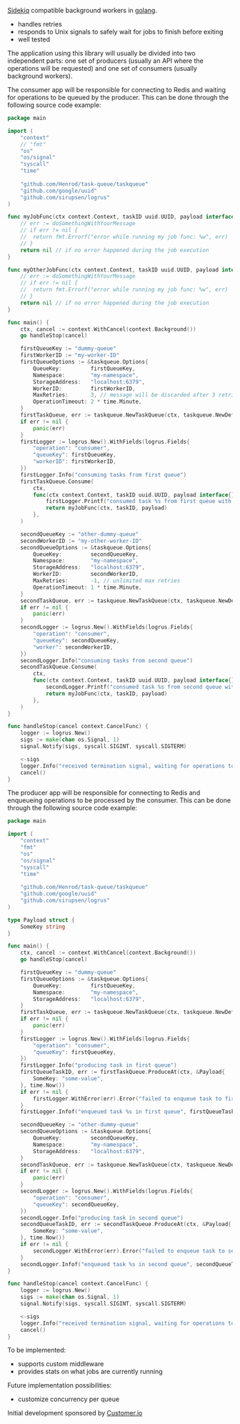 [Sidekiq](http://sidekiq.org/) compatible
background workers in [golang](http://golang.org/).

* handles retries
* responds to Unix signals to safely wait for jobs to finish before exiting
* well tested

The application using this library will usually be divided into two independent parts: one set of producers (usually an API where the operations will be requested) and one set of consumers (usually background workers).

The consumer app will be responsible for connecting to Redis and waiting for operations to be queued by the producer. This can be done through the following source code example:

```go
package main

import (
	"context"
	// "fmt"
	"os"
	"os/signal"
	"syscall"
	"time"
	
	"github.com/Henrod/task-queue/taskqueue"
	"github.com/google/uuid"
	"github.com/sirupsen/logrus"
)

func myJobFunc(ctx context.Context, taskID uuid.UUID, payload interface{}) error {
	// err := doSomethingWithYourMessage
	// if err != nil {
	// 	return fmt.Errorf("error while running my job func: %w", err)
	// }
	return nil // if no error happened during the job execution
}

func myOtherJobFunc(ctx context.Context, taskID uuid.UUID, payload interface{}) error {
	// err := doSomethingWithYourMessage
	// if err != nil {
	// 	return fmt.Errorf("error while running my job func: %w", err)
	// }
	return nil // if no error happened during the job execution
}

func main() {
	ctx, cancel := context.WithCancel(context.Background())
	go handleStop(cancel)

	firstQueueKey := "dummy-queue"
	firstWorkerID := "my-worker-ID"
	firstQueueOptions := &taskqueue.Options{
		QueueKey:         firstQueueKey,
		Namespace:        "my-namespace",
		StorageAddress:   "localhost:6379",
		WorkerID:         firstWorkerID,
		MaxRetries:       3, // message will be discarded after 3 retries
		OperationTimeout: 2 * time.Minute,
	}
	firstTaskQueue, err := taskqueue.NewTaskQueue(ctx, taskqueue.NewDefaultRedis(firstQueueOptions), firstQueueOptions)
	if err != nil {
		panic(err)
	}
	firstLogger := logrus.New().WithFields(logrus.Fields{
		"operation": "consumer",
		"queueKey": firstQueueKey,
		"workerID": firstWorkerID,
	})
	firstLogger.Info("consuming tasks from first queue")
	firstTaskQueue.Consume(
		ctx,
		func(ctx context.Context, taskID uuid.UUID, payload interface{}) error {
			firstLogger.Printf("consumed task %s from first queue with payload: %v\n", taskID, payload)
			return myJobFunc(ctx, taskID, payload)
		},
	)

	secondQueueKey := "other-dummy-queue"
	secondWorkerID := "my-other-worker-ID"
	secondQueueOptions := &taskqueue.Options{
		QueueKey:         secondQueueKey,
		Namespace:        "my-namespace",
		StorageAddress:   "localhost:6379",
		WorkerID:         secondWorkerID,
		MaxRetries:       -1, // unlimited max retries
		OperationTimeout: 1 * time.Minute,
	}
	secondTaskQueue, err := taskqueue.NewTaskQueue(ctx, taskqueue.NewDefaultRedis(secondQueueOptions), secondQueueOptions)
	if err != nil {
		panic(err)
	}
	secondLogger := logrus.New().WithFields(logrus.Fields{
		"operation": "consumer",
		"queueKey": secondQueueKey,
		"worker": secondWorkerID,
	})
	secondLogger.Info("consuming tasks from second queue")
	secondTaskQueue.Consume(
		ctx,
		func(ctx context.Context, taskID uuid.UUID, payload interface{}) error {
			secondLogger.Printf("consumed task %s from second queue with payload: %v\n", taskID, payload)
			return myJobFunc(ctx, taskID, payload)
		},
	)
}

func handleStop(cancel context.CancelFunc) {
	logger := logrus.New()
	sigs := make(chan os.Signal, 1)
	signal.Notify(sigs, syscall.SIGINT, syscall.SIGTERM)

	<-sigs
	logger.Info("received termination signal, waiting for operations to finish")
	cancel()
}
```

The producer app will be responsible for connecting to Redis and enqueueing operations to be processed by the consumer. This can be done through the following source code example:

```go
package main

import (
	"context"
	"fmt"
	"os"
	"os/signal"
	"syscall"
	"time"
	
	"github.com/Henrod/task-queue/taskqueue"
	"github.com/google/uuid"
	"github.com/sirupsen/logrus"
)

type Payload struct {
	SomeKey string
}

func main() {
	ctx, cancel := context.WithCancel(context.Background())
	go handleStop(cancel)

	firstQueueKey := "dummy-queue"
	firstQueueOptions := &taskqueue.Options{
		QueueKey:         firstQueueKey,
		Namespace:        "my-namespace",
		StorageAddress:   "localhost:6379",
	}
	firstTaskQueue, err := taskqueue.NewTaskQueue(ctx, taskqueue.NewDefaultRedis(firstQueueOptions), firstQueueOptions)
	if err != nil {
		panic(err)
	}
	firstLogger := logrus.New().WithFields(logrus.Fields{
		"operation": "consumer",
		"queueKey": firstQueueKey,
	})
	firstLogger.Info("producing task in first queue")
	firstQueueTaskID, err := firstTaskQueue.ProduceAt(ctx, &Payload{
		SomeKey: "some-value",
	}, time.Now())
	if err != nil {
		firstLogger.WithError(err).Error("failed to enqueue task to first queue")
	}
	firstLogger.Infof("enqueued task %s in first queue", firstQueueTaskID)

	secondQueueKey := "other-dummy-queue"
	secondQueueOptions := &taskqueue.Options{
		QueueKey:         secondQueueKey,
		Namespace:        "my-namespace",
		StorageAddress:   "localhost:6379",
	}
	secondTaskQueue, err := taskqueue.NewTaskQueue(ctx, taskqueue.NewDefaultRedis(secondQueueOptions), secondQueueOptions)
	if err != nil {
		panic(err)
	}
	secondLogger := logrus.New().WithFields(logrus.Fields{
		"operation": "consumer",
		"queueKey": secondQueueKey,
	})
	secondLogger.Info("producing task in second queue")
	secondQueueTaskID, err := secondTaskQueue.ProduceAt(ctx, &Payload{
		SomeKey: "some-value",
	}, time.Now())
	if err != nil {
		secondLogger.WithError(err).Error("failed to enqueue task to second queue")
	}
	secondLogger.Infof("enqueued task %s in second queue", secondQueueTaskID)
}

func handleStop(cancel context.CancelFunc) {
	logger := logrus.New()
	sigs := make(chan os.Signal, 1)
	signal.Notify(sigs, syscall.SIGINT, syscall.SIGTERM)

	<-sigs
	logger.Info("received termination signal, waiting for operations to finish")
	cancel()
}
```

To be implemented:
* supports custom middleware
* provides stats on what jobs are currently running

Future implementation possibilities:
* customize concurrency per queue

Initial development sponsored by [Customer.io](http://customer.io)
